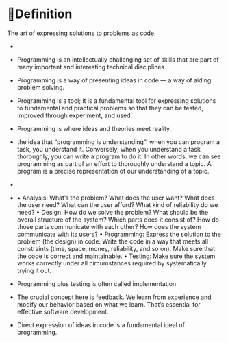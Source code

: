 # 📝Definition
The art of expressing solutions to problems as code.

- 
- Programming is an intellectually challenging set of skills that are part of many important and interesting technical disciplines.

- Programming is a way of presenting ideas in code — a way of aiding problem solving.

- Programming is a tool; it is a fundamental tool for expressing solutions to fundamental and practical problems so that they can be tested, improved through experiment, and used.

- Programming is where ideas and theories meet reality.

- the idea that “programming is understanding”: when you can program a task, you understand it. Conversely, when you understand a task thoroughly, you can write a program to do it. In other words, we can see programming as part of an effort to thoroughly understand a topic. A program is a precise representation of our understanding of a topic.

-

- • Analysis: What’s the problem? What does the user want? What does the
  user need? What can the user afford? What kind of reliability do we need?
  • Design: How do we solve the problem? What should be the overall structure
  of the system? Which parts does it consist of? How do those parts
  communicate with each other? How does the system communicate with
  its users?
  • Programming: Express the solution to the problem (the design) in code.
  Write the code in a way that meets all constraints (time, space, money, reliability,
  and so on). Make sure that the code is correct and maintainable.
  • Testing: Make sure the system works correctly under all circumstances
  required by systematically trying it out.

- Programming plus testing is often called implementation.

- The crucial concept here is feedback. We learn from experience and modify our behavior based on what we learn. That’s essential for effective software development.

- Direct expression of ideas in code is a fundamental ideal of programming.
